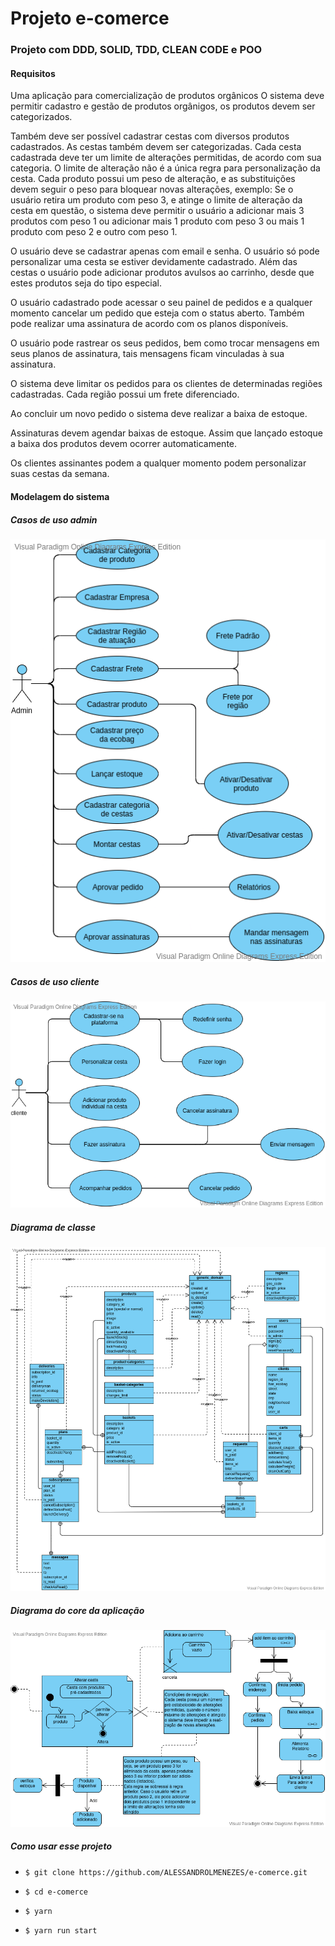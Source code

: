 # Projeto e-comerce

### Projeto com DDD, SOLID, TDD, CLEAN CODE e POO


#### Requisitos 

Uma aplicação para comercialização de produtos orgânicos 
O sistema deve permitir cadastro e gestão de produtos orgânigos,
os produtos devem ser categorizados. 

Também deve ser possível cadastrar cestas com diversos produtos cadastrados.
As cestas também devem ser categorizadas.
Cada cesta cadastrada deve ter um limite de alterações permitidas, de acordo 
com sua categoria.
O limite de alteração não é a única regra para personalização da cesta.
Cada produto possui um peso de alteração, e as substituições devem 
seguir o peso para bloquear novas alterações, exemplo:
Se o usuário retira um produto com peso 3, e atinge o limite de alteração 
da cesta em questão, o sistema deve permitir o usuário a adicionar mais 3 
produtos com peso 1 ou adicionar mais 1 produto com peso 3 ou mais 1 produto 
com peso 2 e outro com peso 1.

O usuário deve se cadastrar apenas com email e senha.
O usuário só pode personalizar uma cesta se estiver devidamente cadastrado.
Além das cestas o usuário pode adicionar produtos avulsos ao carrinho, desde 
que estes produtos seja do tipo especial.

O usuário cadastrado pode acessar o seu painel de pedidos e a qualquer momento
cancelar um pedido que esteja com o status aberto.
Também pode realizar uma assinatura de acordo com os planos disponíveis.

O usuário pode rastrear os seus pedidos, bem como trocar mensagens em seus planos 
de assinatura, tais mensagens ficam vinculadas à sua assinatura.

O sistema deve limitar os pedidos para os clientes de determinadas regiões cadastradas.
Cada região possui um frete diferenciado.

Ao concluir um novo pedido o sistema deve realizar a baixa de estoque.

Assinaturas devem agendar baixas de estoque. Assim que lançado estoque a baixa dos 
produtos devem ocorrer automaticamente.

Os clientes assinantes podem a qualquer momento podem personalizar suas cestas da semana.

#### Modelagem do sistema

##### Casos de uso admin

![](./readme/AdminUseCase.png)

##### Casos de uso cliente

![](./readme/ClientUseCase.png)

##### Diagrama de classe

![](./readme/ClassDiagram.png)

##### Diagrama do core da aplicação

![](./readme/Diagrama.core.png)


##### Como usar esse projeto

- `$ git clone https://github.com/ALESSANDROLMENEZES/e-comerce.git`

- `$ cd e-comerce `

- `$ yarn `

- `$ yarn run start `